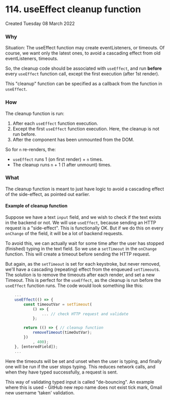 # 114. useEffect cleanup function
Created Tuesday 08 March 2022

### Why
Situation: The useEffect function may create eventListeners, or timeouts. Of course, we want only the latest ones, to avoid a cascading effect from old eventListeners, timeouts. 

So, the cleanup code should be associated with `useEffect`, and run **before** every `useEffect` function call, except the first execution (after 1st render).

This "cleanup" function can be specified as a callback from the function in `useEffect`.

### How
The cleanup function is run:
1. After each `useEffect` function execution.
2. Except the first `useEffect` function execution. Here, the cleanup is not run before.
3. After the component has been unmounted from the DOM.

So for `n` re-renders, the:
- `useEffect` runs 1 (on first render) + `n` times.
- The cleanup runs `n` + 1 (1 after unmount) times.

### What
The cleanup function is meant to just have logic to avoid a cascading effect of the side-effect, as pointed out earlier.

#### Example of cleanup function
Suppose we have a text `input` field, and we wish to check if the text exists in the backend or not. We will use `useEffect`, because sending an HTTP request is a "side-effect". This is functionally OK. But if we do this on every `onChange` of the field, it will be a lot of backend requests.

To avoid this, we can actually wait for some time after the user has stopped (finished) typing in the text field. So we use a `setTimeout` in the `onChange` function. This will create a timeout before sending the HTTP request.

But again, as the `setTimeout` is set for each keystroke, but never removed, we'll have a cascading (repeating) effect from the enqueued `setTimeout`s. The solution is to remove the timeouts after each render, and set a new Timeout. This is perfect for the `useEffect`, as the cleanup is run before the `useEffect` function runs. The code would look something like this:
```jsx
	...
	useEffect(() => {
		const timeoutVar = setTimeout(
			() => {
				... // check HTTP request and validate
			};

		return (() => { // cleanup function
			removeTimeout(timeOutVar);
		})
			, 400);
	}, [enteredField]);
	...
```

Here the timeouts will be set and unset when the user is typing, and finally one will be run if the user stops typing. This reduces network calls, and when they have typed successfully, a request is sent. 

This way of validating typed input is called "de-bouncing". An example where this is used - GitHub new repo name does not exist tick mark, Gmail new username 'taken' validation.
